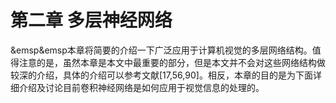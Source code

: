 # 第二章 多层神经网络

&emsp&emsp本章将简要的介绍一下广泛应用于计算机视觉的多层网络结构。值得注意的是，虽然本章是本文中最重要的部分，但是本文并不会对这些网络结构做较深的介绍，具体的介绍可以参考文献\[17,56,90\]。相反，本章的目的是为下面详细介绍及讨论目前卷积神经网络是如何应用于视觉信息的处理的。

